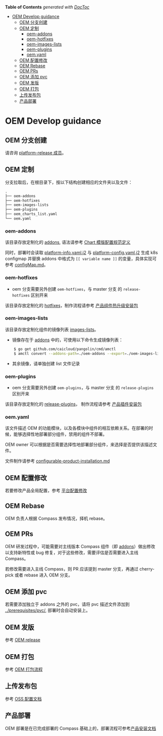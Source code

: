 <!-- START doctoc generated TOC please keep comment here to allow auto update -->
<!-- DON'T EDIT THIS SECTION, INSTEAD RE-RUN doctoc TO UPDATE -->
**Table of Contents**  *generated with [DocToc](https://github.com/thlorenz/doctoc)*

- [OEM Develop guidance](#oem-develop-guidance)
  - [OEM 分支创建](#oem-%E5%88%86%E6%94%AF%E5%88%9B%E5%BB%BA)
  - [OEM 定制](#oem-%E5%AE%9A%E5%88%B6)
    - [oem-addons](#oem-addons)
    - [oem-hotfixes](#oem-hotfixes)
    - [oem-images-lists](#oem-images-lists)
    - [oem-plugins](#oem-plugins)
    - [oem.yaml](#oemyaml)
  - [OEM 配置修改](#oem-%E9%85%8D%E7%BD%AE%E4%BF%AE%E6%94%B9)
  - [OEM Rebase](#oem-rebase)
  - [OEM PRs](#oem-prs)
  - [OEM 添加 pvc](#oem-%E6%B7%BB%E5%8A%A0-pvc)
  - [OEM 发版](#oem-%E5%8F%91%E7%89%88)
  - [OEM 打包](#oem-%E6%89%93%E5%8C%85)
  - [上传发布包](#%E4%B8%8A%E4%BC%A0%E5%8F%91%E5%B8%83%E5%8C%85)
  - [产品部署](#%E4%BA%A7%E5%93%81%E9%83%A8%E7%BD%B2)

<!-- END doctoc generated TOC please keep comment here to allow auto update -->

# OEM Develop guidance

## OEM 分支创建

请咨询 [platform-release 成员](https://github.com/orgs/caicloud/teams/platform-release/members)。

## OEM 定制

分支拉取后，在根目录下，按以下结构创建相应的文件夹以及文件：

```txt
.
├── oem-addons
├── oem-hotfixes
├── oem-images-lists
├── oem-plugins
├── oem_charts_list.yaml
└── oem.yaml
```

### oem-addons

该目录存放定制化的 [addons](../addons), 语法请参考 [Chart 模版配置规范定义](https://github.com/caicloud/charts#chart-%E6%A8%A1%E7%89%88%E9%85%8D%E7%BD%AE%E8%A7%84%E8%8C%83%E5%AE%9A%E4%B9%89v100)

同时，部署时会读取 [platform-info.yaml.j2](../platform-info.yaml.j2) 与 [platform-config.yaml.j2](../platform-config.yaml.j2) 生成 k8s configmap 并替换 addons 中格式为 `[[ variable name ]]` 的变量，具体实现可参考 [configMap.md](./configMap.md)。

### oem-hotfixes

- oem 分支需要另外创建 `oem-hotfixes`，与 master 分支 的 `release-hotfixes` 区别开来

该目录存放定制化的 [hotfixes](../release-hotfixes)，制作流程请参考 [产品组件热升级安装包](./hotfix.md)

### oem-images-lists

该目录存放定制化组件的镜像列表 [images-lists](./images-lists)。

- 镜像存在于 [addons](../addons) 中的，可使用以下命令生成镜像列表：

```bash
    $ go get github.com/caicloud/pangolin/cmd/amctl
    $ amctl convert --addons-path=./oem-addons --export=./oem-images-lists/addons.list
```

- 其余镜像，请单独创建 list 文件记录

### oem-plugins

- oem 分支需要另外创建 `oem-plugins`，与 master 分支 的 `release-plugins` 区别开来

该目录存放定制化的 [release-plugins](../release-plugins)， 制作流程请参考 [产品插件安装包](./plugin.md)

### oem.yaml

该文件描述 OEM 的功能模块，以及各模块中组件的相互依赖关系。在部署的时候，能够选择性地部署部分组件，禁用的组件不部署。

OEM owner 可以根据是否需要选择性地部署部分组件，来选择是否提供该描述文件。

文件制作请参考 [configurable-product-installation.md](./configurable-product-installation.md)

## OEM 配置修改

若要修改产品全局配置，参考 [平台配置修改](./configMap.md)

## OEM Rebase

OEM 负责人根据 Compass 发布情况，择机 rebase。

## OEM PRs

OEM 研发过程中，可能需要对主线版本 Compass 组件（即 [addons](../addons)）做出修改以支持新特性或 bug 修复，对于这些修改，需要评估是否需要进入主线 Compass。

若修改需要进入主线 Compass，则 PR 应该提到 master 分支，再通过 cherry-pick 或者 rebase 进入 OEM 分支。

## OEM 添加 pvc

若需要添加独立于 addons 之外的 pvc，请将 pvc 描述文件添加到 [../prerequisites/pvc/](../prerequisites/pvc), 部署时会自动安装上。

## OEM 发版

参考 [OEM release](./release.md)

## OEM 打包

参考 [OEM 打包流程](./package.md)

## 上传发布包

参考 [OSS 配置文档](https://docs.google.com/document/d/1n-zJxQ-v--6ohGyNotkGpkBiVfhyOqfuW-fUeIOlwzE/edit)

## 产品部署

OEM 部署是在已完成部署的 Compass 基础上的，部署流程可参考[产品安装文档](./product-installation.md)
